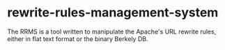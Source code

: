 # rewrite-rules-management-system

The RRMS is a tool written to manipulate the Apache's URL rewrite rules, either in flat text format or the binary Berkely DB.
